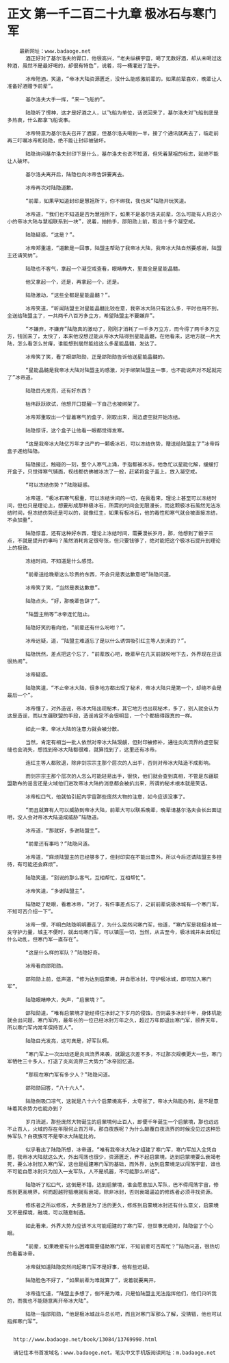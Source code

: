 # 正文 第一千二百二十九章 极冰石与寒门军
        最新网址：www.badaoge.net
          酒正好对了基尔洛夫的胃口，他很高兴，“老夫纵横宇宙，喝了无数好酒，却从未喝过这种酒，虽然不是最好喝的，却很有特色”，说着，将一桶灌进了肚子。
      
          冰帝陪酒，笑道，“帝冰大陆资源匮乏，没什么能感激前辈的，如果前辈喜欢，晚辈让人准备好酒赠予前辈”。
      
          基尔洛夫大手一挥，“来一飞船的”。
      
          陆隐听了愣神，这才是好酒之人，以飞船为单位，话说回来了，基尔洛夫对飞船到底是多热衷，什么都拿飞船说事。
      
          冰帝特意为基尔洛夫召开了酒宴，但基尔洛夫喝到一半，接了个通讯就离去了，临走前再三叮嘱冰帝和陆隐，绝不能让封印被破坏。
      
          陆隐询问基尔洛夫封印下是什么，基尔洛夫也说不知道，但凭着慧祖的标志，就绝不能让人破坏。
      
          基尔洛夫离开后，陆隐也向冰帝告辞要离去。
      
          冰帝再次对陆隐道歉。
      
          “前辈，如果早知道封印是慧祖所下，你不绑我，我也来”陆隐开玩笑道。
      
          冰帝道，“我们也不知道是否为慧祖所下，如果不是基尔洛夫前辈，怎么可能有人将这小小的帝冰大陆与慧祖联系到一块”，说着，拍拍手，邵阳勋上前，取出十多个凝空戒。
      
          陆隐疑惑，“这是？”。
      
          冰帝郑重道，“道歉是一回事，陆盟主帮助了我帝冰大陆，我帝冰大陆自然要感谢，陆盟主还请笑纳”。
      
          陆隐也不客气，拿起一个凝空戒查看，眼睛睁大，里面全是星能晶髓。
      
          他又拿起一个，还是，再拿起一个，还是。
      
          陆隐激动，“这些全都是星能晶髓？”。
      
          冰帝笑道，“听闻陆盟主对星能晶髓比较在意，我帝冰大陆只有这么多，平时也用不到，全送给陆盟主了，一共两千八百万多立方，希望陆盟主不要嫌弃”。
      
          “不嫌弃，不嫌弃”陆隐真的激动了，刚刚才消耗了一千多万立方，而今得了两千多万立方，钱回来了，太快了，本来他没想过能从帝冰大陆得到星能晶髓，在他看来，这地方就一片大陆，怎么看怎么贫瘠，谁能想到居然能给这么多星能晶髓，发达了。
      
          冰帝笑了笑，看了眼邵阳勋，正是邵阳勋告诉他送星能晶髓的。
      
          “星能晶髓是我帝冰大陆对陆盟主的感激，对于绑架陆盟主一事，也不能说声对不起就完了”冰帝道。
      
          陆隐目光发亮，还有好东西？
      
          枯伟跃跃欲试，他想开口提醒一下自己也被绑架了。
      
          冰帝郑重取出一个冒着寒气的盒子，刚取出来，周边虚空就开始冻结。
      
          陆隐惊讶，这个盒子让他看一眼都觉得发寒。
      
          “这是我帝冰大陆亿万年才出产的一颗极冰石，可以冻结伤势，赠送给陆盟主了”冰帝将盒子递给陆隐。
      
          陆隐接过，触碰的一刻，整个人寒气上涌，手指都被冰冻，他急忙以星能化解，缓缓打开盒子，只觉得寒气铺面，视线都仿佛被冰冻了一般，赶紧将盒子盖上，放入凝空戒。
      
          “可以冻结伤势？”陆隐疑惑。
      
          冰帝道，“极冰石寒气极重，可以冻结世间的一切，在我看来，理论上甚至可以冻结时间，但也只是理论上，想要形成那种极冰石，所需的时间会无限漫长，而这颗极冰石虽然无法冻结时间，但冻结伤势还是可以的，就像红主，如果有极冰石，他的毒性和寒气就会被直接冻结，不会加重”。
      
          陆隐惊喜，还有这种好东西，理论上冻结时间，需要漫长岁月，那，他想到了骰子三点，不就是提升的事吗？虽然消耗肯定很夸张，但只要钱够了，绝对能把这个极冰石提升到理论上的极致。
      
          冻结时间，不知道是什么感觉。
      
          “前辈送给晚辈这么珍贵的东西，不会只是表达歉意吧”陆隐问道。
      
          冰帝笑了笑，“当然是表达歉意”。
      
          陆隐点头，“好，那晚辈告辞了”。
      
          “陆盟主稍等”冰帝连忙阻止。
      
          陆隐好笑的看向他，“前辈还有什么吩咐？”。
      
          冰帝迟疑，道，“陆盟主难道忘了是以什么诱饵吸引红主等人到来的？”。
      
          陆隐恍然，差点把这个忘了，“前辈放心吧，晚辈早在几天前就吩咐下去，外界现在应该很热闹”。
      
          冰帝疑惑。
      
          陆隐笑道，“不止帝冰大陆，很多地方都出现了秘术，帝冰大陆只是第一个，却绝不会是最后一个”。
      
          冰帝懂了，对外造谣，帝冰大陆出现秘术，其它地方也出现秘术，多了，别人就会认为这是造谣，而以东疆联盟的手段，造谣肯定不会很明显，一个个都搞得跟真的一样。
      
          如此一来，帝冰大陆的注意力就会被分散。
      
          当然，肯定有相当一批人依然对帝冰大陆觊觎，但封印被修补，通往炎岚流界的虚空裂缝也会消失，想找到帝冰大陆都很难，就算找到了，这里还有冰帝。
      
          连红主等人都败退，除非剑宗宗主那个层次的人出手，否则对帝冰大陆造不成影响。
      
          而剑宗宗主那个层次的人怎么可能轻易出手，很快，他们就会查到真相，不管是东疆联盟散布的谣言还是火域他们进攻帝冰大陆的消息都会被扒出来，所谓的秘术根本就是笑话。
      
          冰帝松口气，他就怕引起内宇宙那些庞然大物的注意，如今应该没事了。
      
          “而且就算有人可以威胁到帝冰大陆，前辈大可以联系晚辈，晚辈请基尔洛夫会长出面证明，没人会对帝冰大陆造成威胁”陆隐道。
      
          冰帝道，“那就好，多谢陆盟主”。
      
          “前辈还有事吗？”陆隐问道。
      
          冰帝道，“麻烦陆盟主的已经够多了，但封印实在不能出意外，所以今后还请陆盟主多担待，有可能还会麻烦”。
      
          陆隐笑道，“别说的那么客气，互相帮忙，互相帮忙”。
      
          冰帝笑道，“多谢陆盟主”。
      
          陆隐眨了眨眼，看着冰帝，“对了，有件事差点忘了，之前前辈说极冰城有一个寒门军，不知可否介绍一下”。
      
          冰帝一愣，不明白陆隐明明要走了，为什么突然问寒门军，他道，“寒门军是我极冰城一支守护力量，城主不便时，就出动寒门军，可以镇压一切，当然，从古至今，极冰城并未出现过什么动乱，但寒门军一直存在”。
      
          “这是什么样的军队？”陆隐好奇。
      
          冰帝看向邵阳勋。
      
          邵阳勋上前，低声道，“修为达到启蒙境，并自愿冰封，守护极冰城，即可加入寒门军”。
      
          陆隐眼睛睁大，失声，“启蒙境？”。
      
          邵阳勋道，“唯有启蒙境才能经得住冰封之下岁月的侵蚀，否则最多冰封千年，身体机能就会出问题，寒门军内，最年长的一位已经冰封万年之久，超过万年即退出寒门军，颐养天年，所以寒门军内常年保持百人”。
      
          陆隐目光发亮，这可真是，好军队啊。
      
          “寒门军上一次出动还是炎岚流界来袭，就跟这次差不多，不过那次规模更大一些，寒门军牺牲三十多人，打退了炎岚流界三大势力”冰帝回忆道。
      
          “那现在寒门军有多少人？”陆隐问道。
      
          邵阳勋回答，“八十六人”。
      
          陆隐倒吸口凉气，这就是八十六个启蒙境高手，太夸张了，帝冰大陆能办到，是不是意味着其余势力也能办到？
      
          岁月流逝，那些庞然大物诞生的启蒙境何止百人，即便千年诞生一个启蒙境，那也远远不止百人，火域的存在年限何止百万年，那白夜族呢？为什么颠覆白夜流界的时候没见过这种恐怖军队？白夜族可不是帝冰大陆能比的。
      
          似乎看出了陆隐所想，冰帝道，“唯有我帝冰大陆才组建了寒门军，寒门军加入全凭自愿，我帝冰大陆就这么大，外出闯荡也很少，资源匮乏，养不起启蒙境，达到启蒙境要么衰竭老死，要么冰封加入寒门军，这也是组建寒门军的基础，而外界，达到启蒙境足以闯荡宇宙，谁也不可能自愿冰封只为加入一支军队，人不是机器，不可能那么听话”。
      
          陆隐听了松口气，这倒是不错，达到启蒙境，谁会愿意加入军队，巴不得闯荡宇宙，修炼到更高境界，何而超越狩猎境就有衰竭，除非冰封，否则衰竭逼迫的修炼者必须寻找资源。
      
          修炼者之所以修炼，大多数是为了活的更久，修炼到启蒙境冰封还有什么意义，启蒙境又不是探境，融境，可以随意制造。
      
          如此看来，外界大势力应该不太可能组建的了寒门军，但世事无绝对，陆隐留了个心眼。
      
          “前辈，如果晚辈有什么困难需要借助寒门军，不知前辈可否帮忙？”陆隐问道，很热切的看着冰帝。
      
          冰帝就知道陆隐突然问起寒门军不是好事，他有些迟疑。
      
          陆隐脸色不好了，“如果前辈为难就算了”，说着就要离开。
      
          冰帝连忙道，“陆盟主多想了，倒不是为难，只是怕陆盟主无法指挥他们，他们只听我的，而我也不能随意离开帝冰大陆”。
      
          陆隐一指邵阳勋，“他是极冰城战斗总长吧，而且对寒门军那么了解，没猜错，他也可以指挥寒门军”。
      
      
      http://www.badaoge.net/book/13084/13769998.html
      
      请记住本书首发域名：www.badaoge.net。笔尖中文手机版阅读网址：m.badaoge.net